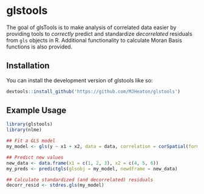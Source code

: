 
<!-- README.md is generated from README.Rmd. Please edit that file -->

# glstools

<!-- badges: start -->
<!-- badges: end -->

The goal of glsTools is to make analysis of correlated data easier by
providing tools to *correctly* predict and standardize *decorrelated*
residuals from `gls` objects in R. Additional functionality to calculate
Moran Basis functions is also provided.

## Installation

You can install the development version of glstools like so:

``` r
devtools::install_github('https://github.com/MJHeaton/glstools')
```

## Example Usage

``` r
library(glstools)
library(nlme)

## Fit a GLS model
my_model <- gls(y ~ x1 + x2, data = data, correlation = corSpatial(form = ~ x1 + x2))

## Predict new values
new_data <- data.frame(x1 = c(1, 2, 3), x2 = c(4, 5, 6))
my_preds <- predictgls(glsobj = my_model, newdframe = new_data)

## Calculate standardized (and decorrelated) residuals
decorr_resid <- stdres.gls(my_model)
```
